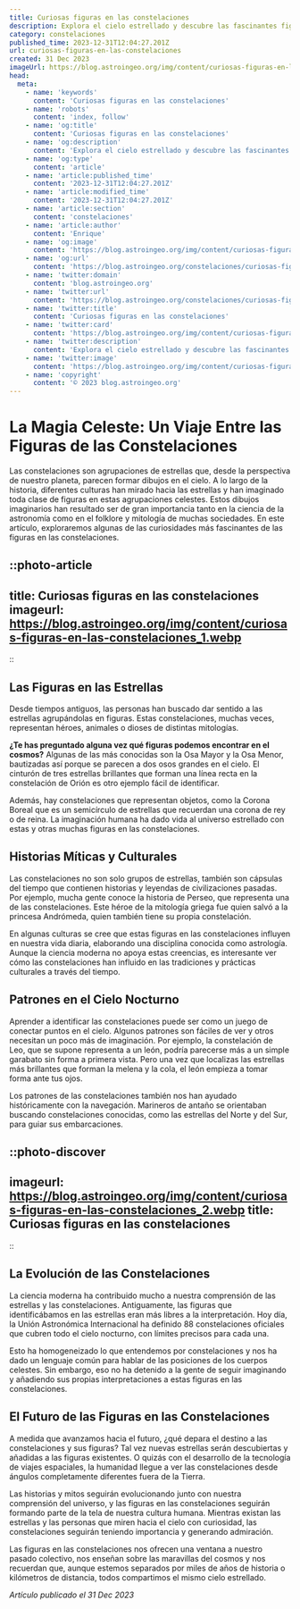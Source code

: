 ```yaml
---
title: Curiosas figuras en las constelaciones
description: Explora el cielo estrellado y descubre las fascinantes figuras que forman las constelaciones con este artículo repleto de mitos y astronomía.
category: constelaciones
published_time: 2023-12-31T12:04:27.201Z
url: curiosas-figuras-en-las-constelaciones
created: 31 Dec 2023
imageUrl: https://blog.astroingeo.org/img/content/curiosas-figuras-en-las-constelaciones_1.webp
head:
  meta:
    - name: 'keywords'
      content: 'Curiosas figuras en las constelaciones'
    - name: 'robots'
      content: 'index, follow'
    - name: 'og:title'
      content: 'Curiosas figuras en las constelaciones'
    - name: 'og:description'
      content: 'Explora el cielo estrellado y descubre las fascinantes figuras que forman las constelaciones con este artículo repleto de mitos y astronomía.'
    - name: 'og:type'
      content: 'article'
    - name: 'article:published_time'
      content: '2023-12-31T12:04:27.201Z'
    - name: 'article:modified_time'
      content: '2023-12-31T12:04:27.201Z'
    - name: 'article:section'
      content: 'constelaciones'
    - name: 'article:author'
      content: 'Enrique'
    - name: 'og:image'
      content: 'https://blog.astroingeo.org/img/content/curiosas-figuras-en-las-constelaciones_1.webp'
    - name: 'og:url'
      content: 'https://blog.astroingeo.org/constelaciones/curiosas-figuras-en-las-constelaciones'
    - name: 'twitter:domain'
      content: 'blog.astroingeo.org'
    - name: 'twitter:url'
      content: 'https://blog.astroingeo.org/constelaciones/curiosas-figuras-en-las-constelaciones'
    - name: 'twitter:title'
      content: 'Curiosas figuras en las constelaciones'
    - name: 'twitter:card'
      content: 'https://blog.astroingeo.org/img/content/curiosas-figuras-en-las-constelaciones_1.webp'
    - name: 'twitter:description'
      content: 'Explora el cielo estrellado y descubre las fascinantes figuras que forman las constelaciones con este artículo repleto de mitos y astronomía.'
    - name: 'twitter:image'
      content: 'https://blog.astroingeo.org/img/content/curiosas-figuras-en-las-constelaciones_1.webp'
    - name: 'copyright'
      content: '© 2023 blog.astroingeo.org'
---
```

# La Magia Celeste: Un Viaje Entre las Figuras de las Constelaciones

Las constelaciones son agrupaciones de estrellas que, desde la perspectiva de nuestro planeta, parecen formar dibujos en el cielo. A lo largo de la historia, diferentes culturas han mirado hacia las estrellas y han imaginado toda clase de figuras en estas agrupaciones celestes. Estos dibujos imaginarios han resultado ser de gran importancia tanto en la ciencia de la astronomía como en el folklore y mitología de muchas sociedades. En este artículo, exploraremos algunas de las curiosidades más fascinantes de las figuras en las constelaciones.

::photo-article
---
title: Curiosas figuras en las constelaciones
imageurl: https://blog.astroingeo.org/img/content/curiosas-figuras-en-las-constelaciones_1.webp
---
::

## Las Figuras en las Estrellas

Desde tiempos antiguos, las personas han buscado dar sentido a las estrellas agrupándolas en figuras. Estas constelaciones, muchas veces, representan héroes, animales o dioses de distintas mitologías. 

**¿Te has preguntado alguna vez qué figuras podemos encontrar en el cosmos?** Algunas de las más conocidas son la Osa Mayor y la Osa Menor, bautizadas así porque se parecen a dos osos grandes en el cielo. El cinturón de tres estrellas brillantes que forman una línea recta en la constelación de Orión es otro ejemplo fácil de identificar. 

Además, hay constelaciones que representan objetos, como la Corona Boreal que es un semicírculo de estrellas que recuerdan una corona de rey o de reina. La imaginación humana ha dado vida al universo estrellado con estas y otras muchas figuras en las constelaciones.

## Historias Míticas y Culturales

Las constelaciones no son solo grupos de estrellas, también son cápsulas del tiempo que contienen historias y leyendas de civilizaciones pasadas. Por ejemplo, mucha gente conoce la historia de Perseo, que representa una de las constelaciones. Este héroe de la mitología griega fue quien salvó a la princesa Andrómeda, quien también tiene su propia constelación.

En algunas culturas se cree que estas figuras en las constelaciones influyen en nuestra vida diaria, elaborando una disciplina conocida como astrología. Aunque la ciencia moderna no apoya estas creencias, es interesante ver cómo las constelaciones han influido en las tradiciones y prácticas culturales a través del tiempo.

## Patrones en el Cielo Nocturno

Aprender a identificar las constelaciones puede ser como un juego de conectar puntos en el cielo. Algunos patrones son fáciles de ver y otros necesitan un poco más de imaginación. Por ejemplo, la constelación de Leo, que se supone representa a un león, podría parecerse más a un simple garabato sin forma a primera vista. Pero una vez que localizas las estrellas más brillantes que forman la melena y la cola, el león empieza a tomar forma ante tus ojos.

Los patrones de las constelaciones también nos han ayudado históricamente con la navegación. Marineros de antaño se orientaban buscando constelaciones conocidas, como las estrellas del Norte y del Sur, para guiar sus embarcaciones.


::photo-discover
---
imageurl: https://blog.astroingeo.org/img/content/curiosas-figuras-en-las-constelaciones_2.webp
title: Curiosas figuras en las constelaciones
---
::

## La Evolución de las Constelaciones

La ciencia moderna ha contribuido mucho a nuestra comprensión de las estrellas y las constelaciones. Antiguamente, las figuras que identificábamos en las estrellas eran más libres a la interpretación. Hoy día, la Unión Astronómica Internacional ha definido 88 constelaciones oficiales que cubren todo el cielo nocturno, con límites precisos para cada una.

Esto ha homogeneizado lo que entendemos por constelaciones y nos ha dado un lenguaje común para hablar de las posiciones de los cuerpos celestes. Sin embargo, eso no ha detenido a la gente de seguir imaginando y añadiendo sus propias interpretaciones a estas figuras en las constelaciones.

## El Futuro de las Figuras en las Constelaciones

A medida que avanzamos hacia el futuro, ¿qué depara el destino a las constelaciones y sus figuras? Tal vez nuevas estrellas serán descubiertas y añadidas a las figuras existentes. O quizás con el desarrollo de la tecnología de viajes espaciales, la humanidad llegue a ver las constelaciones desde ángulos completamente diferentes fuera de la Tierra.

Las historias y mitos seguirán evolucionando junto con nuestra comprensión del universo, y las figuras en las constelaciones seguirán formando parte de la tela de nuestra cultura humana. Mientras existan las estrellas y las personas que miren hacia el cielo con curiosidad, las constelaciones seguirán teniendo importancia y generando admiración.

Las figuras en las constelaciones nos ofrecen una ventana a nuestro pasado colectivo, nos enseñan sobre las maravillas del cosmos y nos recuerdan que, aunque estemos separados por miles de años de historia o kilómetros de distancia, todos compartimos el mismo cielo estrellado.

_Artículo publicado el 31 Dec 2023_